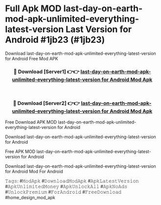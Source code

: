 # Full Apk MOD last-day-on-earth-mod-apk-unlimited-everything-latest-version Last Version for Android #1jb23 (#1jb23)
Download last-day-on-earth-mod-apk-unlimited-everything-latest-version for Android Free Mod APK

<div align="center">
<h3>🔴 Download [Server1] 👉👉 <a href="https://apps.libra.edu.pl?title=last-day-on-earth-mod-apk-unlimited-everything-latest-version&ref=18F">last-day-on-earth-mod-apk-unlimited-everything-latest-version for Android Mod Apk</a></h3><br>

<h3>🔴 Download [Server2] 👉👉 <a href="https://apps.libra.edu.pl?title=last-day-on-earth-mod-apk-unlimited-everything-latest-version&ref=18F">last-day-on-earth-mod-apk-unlimited-everything-latest-version for Android Mod Apk</a></h3>
</div>


Free Download APK MOD last-day-on-earth-mod-apk-unlimited-everything-latest-version for Android

Download last-day-on-earth-mod-apk-unlimited-everything-latest-version for Android 

Free APK MOD last-day-on-earth-mod-apk-unlimited-everything-latest-version for Android 

Download last-day-on-earth-mod-apk-unlimited-everything-latest-version for Android Mod For Android

𝚃𝚊𝚐𝚜: #𝙼𝚘𝚍𝙰𝚙𝚔 #𝙳𝚘𝚠𝚗𝚕𝚘𝚊𝚍𝙼𝚘𝚍𝙰𝚙𝚔 #𝙰𝚙𝚔𝙻𝚊𝚝𝚎𝚜𝚝𝚅𝚎𝚛𝚜𝚒𝚘𝚗 #𝙰𝚙𝚔𝚄𝚗𝚕𝚒𝚖𝚒𝚝𝚎𝚍𝙼𝚘𝚗𝚎𝚢 #𝙰𝚙𝚔𝚄𝚗𝚕𝚘𝚌𝚔𝙰𝚕𝚕 #𝙰𝚙𝚔𝙽𝚘𝙰𝚍𝚜 #𝚄𝚗𝚕𝚘𝚌𝚔𝙿𝚛𝚎𝚖𝚒𝚞𝚖 #𝙵𝚘𝚛𝙰𝚗𝚍𝚛𝚘𝚒𝚍 #𝙵𝚛𝚎𝚎𝙳𝚘𝚠𝚗𝚕𝚘𝚊𝚍 #home_design_mod_apk